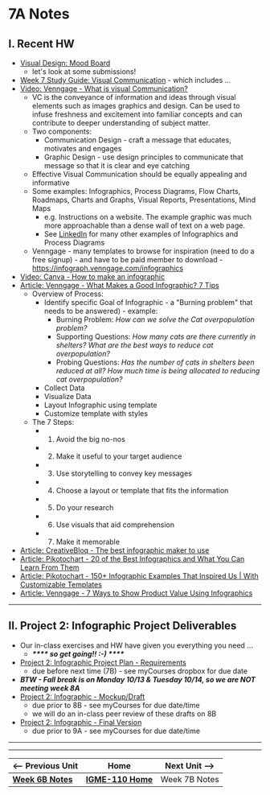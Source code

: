 # 7A Notes

## I. Recent HW
- [Visual Design: Mood Board](https://docs.google.com/document/d/1__vvXFySYHWGtQBvBTT5-P6eJRfLBS9vpCaBKWrx0e8/edit?usp=sharing)
  - let's look at some submissions!
- [Week 7 Study Guide: Visual Communication](https://docs.google.com/document/d/1yZJ_X0Gcly28FiJ-OHMNUh9EeAgkAbkZuoKdoskXO4M) - which includes ...
- [Video: Venngage - What is visual Communication?](https://www.youtube.com/watch?v=F0p_9nQsl_o&t=6s)
  - VC is the conveyance of information and ideas through visual elements such as images graphics and design. Can be used to infuse freshness and excitement into familiar concepts and can contribute to deeper understanding of subject matter.
  - Two components:
      - Communication Design - craft a message that educates, motivates and engages
      - Graphic Design - use design principles to communicate that message so that it is clear and eye catching
  - Effective Visual Communication should be equally appealing and informative
  - Some examples: Infographics, Process Diagrams, Flow Charts, Roadmaps, Charts and Graphs, Visual Reports, Presentations, Mind Maps
    - e.g. Instructions on a website. The example graphic was much more approachable than a dense wall of text on a web page.
    - See [LinkedIn](https://www.linkedin.com/feed/) for many other examples of Infographics and Process Diagrams
  - Venngage - many templates to browse for inspiration (need to do a free signup) - and have to be paid member to download - https://infograph.venngage.com/infographics
- [Video: Canva - How to make an infographic](https://www.youtube.com/watch?v=36SIUe_mOZU)
- [Article: Venngage - What Makes a Good Infographic? 7 Tips](https://venngage.com/blog/good-infographic)
  - Overview of Process:
    - Identify specific Goal of Infographic - a "Burning problem" that needs to be answered) - example:
      - Burning Problem: *How can we solve the Cat overpopulation problem?*
      - Supporting Questions: *How many cats are there currently in shelters? What are the best ways to reduce cat overpopulation?*
      - Probing Questions: *Has the number of cats in shelters been reduced at all? How much time is being allocated to reducing cat overpopulation?* 
    - Collect Data
    - Visualize Data
    - Layout Infographic using template
    - Customize template with styles
  - The 7 Steps:
    - 1. Avoid the big no-nos
    - 2. Make it useful to your target audience
    - 3. Use storytelling to convey key messages
    - 4. Choose a layout or template that fits the information
    - 5. Do your research
    - 6. Use visuals that aid comprehension
    - 7. Make it memorable
- [Article: CreativeBloq - The best infographic maker to use](https://www.creativebloq.com/infographic/tools-2131971)
- [Article: Pikotochart - 20 of the Best Infographics and What You Can Learn From Them](https://piktochart.com/blog/best-infographics/)
- [Article: Pikotochart - 150+ Infographic Examples That Inspired Us | With Customizable Templates](https://piktochart.com/blog/infographic-examples/)
- [Article: Venngage - 7 Ways to Show Product Value Using Infographics](https://venngage.com/blog/product-infographic/)

---

## II. Project 2: Infographic Project Deliverables
- Our in-class exercises and HW have given you everything you need ...
  - ***\*\*\*\* so get going!! :-) \*\*\*\****
- [Project 2: Infographic Project Plan - Requirements](../documents/p2-project-plan.md)
  - due before next time (7B) - see myCourses dropbox for due date
- ***BTW - Fall break is on Monday 10/13 & Tuesday 10/14, so we are NOT meeting week 8A***
- [Project 2: Infographic - Mockup/Draft](../documents/p2-mockup-draft.md)
  - due prior to 8B - see myCourses for due date/time
  - we will do an in-class peer review of these drafts on 8B
- [Project 2: Infographic - Final Version](../documents/p2-final.md)
  - due prior to 9A - see myCourses for due date/time
 
---
---

| <-- Previous Unit | Home | Next Unit -->
| --- | --- | --- 
|   [**Week 6B Notes**](6B.md)  |  [**IGME-110 Home**](../) | Week 7B Notes
